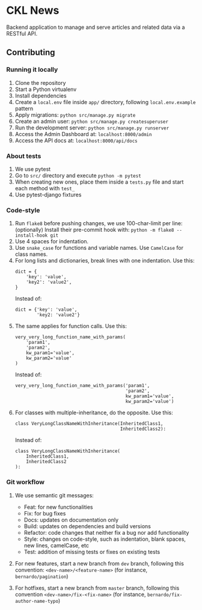 # CKL News

Backend application to manage and serve articles and related data via a RESTful API.

## Contributing

### Running it locally

1. Clone the repository
1. Start a Python virtualenv
1. Install dependencies
1. Create a `local.env` file inside `app/` directory, following `local.env.example` pattern
1. Apply migrations: `python src/manage.py migrate`
1. Create an admin user: `python src/manage.py createsuperuser`
1. Run the development server: `python src/manage.py runserver`
1. Access the Admin Dashboard at: `localhost:8000/admin`
1. Access the API docs at: `localhost:8000/api/docs`

### About tests

1. We use pytest
1. Go to `src/` directory and execute `python -m pytest`
1. When creating new ones, place them inside a `tests.py` file and start each method  with `test_`
1. Use pytest-django fixtures

### Code-style

1. Run `flake8` before pushing changes, we use 100-char-limit per line:  
   (optionally) Install their pre-commit hook with: `python -m flake8 --install-hook git`  
1. Use 4 spaces for indentation.
1. Use `snake_case` for functions and variable names. Use `CamelCase` for class names.
1. For long lists and dictionaries, break lines with one indentation. Use this:  
   ```
   dict = {
       'key': 'value',
       'key2': 'value2',
   }
   ```  
   Instead of:  
   ```
   dict = {'key': 'value',
           'key2: 'value2'}
   ```
1. The same applies for function calls. Use this:  
   ```
   very_very_long_function_name_with_params(
       'param1',
       'param2',
       kw_param1='value',
       kw_param2='value'
   )
   ```  
   Instead of:  
   ```
   very_very_long_function_name_with_params('param1',
                                            'param2',
                                            kw_param1='value',
                                            kw_param2='value')
   ```
1. For classes with multiple-inheritance, do the opposite. Use this:  
   ```
   class VeryLongClassNameWithInheritance(InheritedClass1,
                                          InheritedClass2):
   ```
   Instead of:  
   ```
   class VeryLongClassNameWithInheritance(
       InheritedClass1,
       InheritedClass2
   ):
   ```

### Git workflow

1. We use semantic git messages:
   - Feat: for new functionalities
   - Fix: for bug fixes
   - Docs: updates on documentation only
   - Build: updates on dependencies and build versions
   - Refactor: code changes that neither fix a bug nor add functionality
   - Style: changes on code-style, such as indentation, blank spaces, new lines, camelCase, etc
   - Test: addition of missing tests or fixes on existing tests

1. For new features, start a new branch from `dev` branch, following this convention: `<dev-name>/<feature-name>` (for instance, `bernardo/pagination`)

1. For hotfixes, start a new branch from `master` branch, following this convention `<dev-name>/fix-<fix-name>` (for instance, `bernardo/fix-author-name-typo`)
